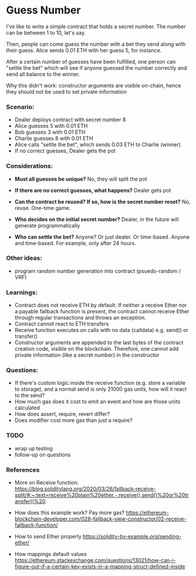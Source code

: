 # Guess Number

I've like to write a simple contract that holds a secret number. The number can be between 1 to 10, let's say.

Then, people can come guess the number with a bet they send along with their guess. Alice sends 0.01 ETH with her guess 5, for instance.

After a certain number of guesses have been fulfilled, one person can "settle the bet" which will see if anyone guessed the number correctly and send all balance to the winner.

Why this didn't work: constructor arguments are visible on-chain, hence they should not be used to set private information

### Scenario:
- Dealer deploys contract with secret number 8
- Alice guesses 5 with 0.01 ETH
- Bob guesses 3 with 0.01 ETH
- Charlie guesses 8 with 0.01 ETH
- Alice calls "settle the bet", which sends 0.03 ETH to Charlie (winner)
- If no correct guesses, Dealer gets the pot

### Considerations:

- **Must all guesses be unique?**
No, they will split the pot

- **If there are no correct guesses, what happens?**
Dealer gets pot

- **Can the contract be reused? If so, how is the secret number reset?**
No, reuse. One-time game.

- **Who decides on the initial secret number?**
Dealer, in the future will generate programmatically

- **Who can settle the bet?** Anyone? Or just dealer. Or time-based. Anyone and time-based. For example, only after 24 hours.

### Other ideas:

- program random number generation into contract (psuedo-random / VRF)

### Learnings:
- Contract does not receive ETH by default: If neither a receive Ether nor a payable fallback function is present, the contract cannot receive Ether through regular transactions and throws an exception.
- Contract cannot react to ETH transfers
- Receive function executes on calls with no data (calldata) e.g. send() or transfer()
- Constructor arguments are appended to the last bytes of the contract creation code, visible on the blockchain. Therefore, one cannot add private information (like a secret number) in the constructor

### Questions:
- If there's custom logic inside the receive function (e.g. store a variable to storage), and a normal send is only 21000 gas units, how will it react to the send?
- How much gas does it cost to emit an event and how are those units calculated
- How does assert, require, revert differ?
- Does modifier cost more gas than just a require?

### TODO
- wrap up testing
- follow-up on questions

### References
- More on Receive function: https://blog.soliditylang.org/2020/03/26/fallback-receive-split/#:~:text=receive%20plain%20ether.-,receive(),send()%20or%20transfer()%20.

- How does this example work? Pay more gas? https://ethereum-blockchain-developer.com/028-fallback-view-constructor/02-receive-fallback-function/

- How to send Ether properly https://solidity-by-example.org/sending-ether/

- How mappings default values https://ethereum.stackexchange.com/questions/13021/how-can-i-figure-out-if-a-certain-key-exists-in-a-mapping-struct-defined-inside
